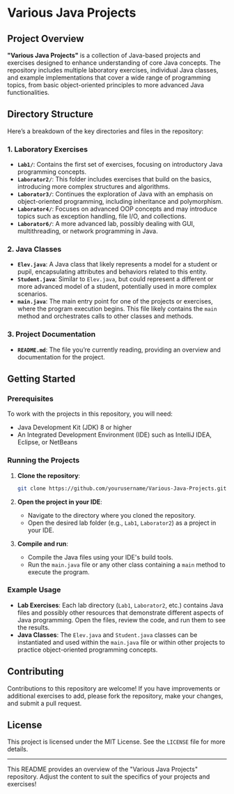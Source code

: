 # Various Java Projects

## Project Overview

**"Various Java Projects"** is a collection of Java-based projects and exercises designed to enhance understanding of core Java concepts. The repository includes multiple laboratory exercises, individual Java classes, and example implementations that cover a wide range of programming topics, from basic object-oriented principles to more advanced Java functionalities.

## Directory Structure

Here’s a breakdown of the key directories and files in the repository:

### 1. **Laboratory Exercises**
   - **`Lab1/`**: Contains the first set of exercises, focusing on introductory Java programming concepts.
   - **`Laborator2/`**: This folder includes exercises that build on the basics, introducing more complex structures and algorithms.
   - **`Laborator3/`**: Continues the exploration of Java with an emphasis on object-oriented programming, including inheritance and polymorphism.
   - **`Laborator4/`**: Focuses on advanced OOP concepts and may introduce topics such as exception handling, file I/O, and collections.
   - **`Laborator6/`**: A more advanced lab, possibly dealing with GUI, multithreading, or network programming in Java.

### 2. **Java Classes**
   - **`Elev.java`**: A Java class that likely represents a model for a student or pupil, encapsulating attributes and behaviors related to this entity.
   - **`Student.java`**: Similar to `Elev.java`, but could represent a different or more advanced model of a student, potentially used in more complex scenarios.
   - **`main.java`**: The main entry point for one of the projects or exercises, where the program execution begins. This file likely contains the `main` method and orchestrates calls to other classes and methods.

### 3. **Project Documentation**
   - **`README.md`**: The file you’re currently reading, providing an overview and documentation for the project.

## Getting Started

### Prerequisites

To work with the projects in this repository, you will need:

- Java Development Kit (JDK) 8 or higher
- An Integrated Development Environment (IDE) such as IntelliJ IDEA, Eclipse, or NetBeans

### Running the Projects

1. **Clone the repository**:
   ```bash
   git clone https://github.com/yourusername/Various-Java-Projects.git
   ```
2. **Open the project in your IDE**:
   - Navigate to the directory where you cloned the repository.
   - Open the desired lab folder (e.g., `Lab1`, `Laborator2`) as a project in your IDE.

3. **Compile and run**:
   - Compile the Java files using your IDE's build tools.
   - Run the `main.java` file or any other class containing a `main` method to execute the program.

### Example Usage

- **Lab Exercises**: Each lab directory (`Lab1`, `Laborator2`, etc.) contains Java files and possibly other resources that demonstrate different aspects of Java programming. Open the files, review the code, and run them to see the results.
- **Java Classes**: The `Elev.java` and `Student.java` classes can be instantiated and used within the `main.java` file or within other projects to practice object-oriented programming concepts.

## Contributing

Contributions to this repository are welcome! If you have improvements or additional exercises to add, please fork the repository, make your changes, and submit a pull request.

## License

This project is licensed under the MIT License. See the `LICENSE` file for more details.

---

This README provides an overview of the "Various Java Projects" repository. Adjust the content to suit the specifics of your projects and exercises!
